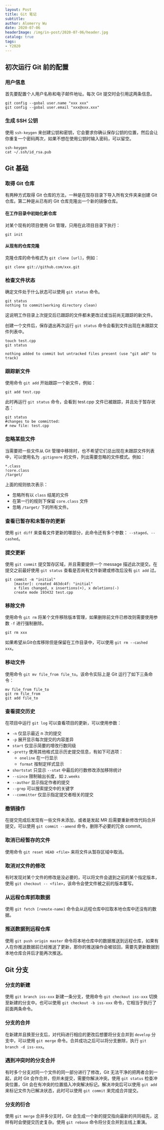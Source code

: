 ```yaml
---
layout: Post
title: Git 笔记
subtitle: 
author: Alomerry Wu
date: 2020-07-06
headerImage: /img/in-post/2020-07-06/header.jpg
catalog: true
tags:
- Y2020
---
```


<!-- Description. -->

<!-- more -->

## 初次运行 Git 前的配置

### 用户信息

首先要配置个人用户名称和电子邮件地址。每次 Git 提交时会引用这两条信息。

```shell
git config --gobal user.name "xxx xxx"
git config --gobal user.email "xxx@xxx.xxx"
```

### 生成 SSH 公钥

使用 `ssh-keygen` 来创建公钥和密钥，它会要求你确认保存公钥的位置，然后会让你重复一个密码两次，如果不想在使用公钥时输入密码，可以留空。

```shell
ssh-keygen
cat ~/.ssh/id_rsa.pub
```

## Git 基础

### 取得 Git 仓库

有两种方式取得 Git 仓库的方法，一种是在现存目录下导入所有文件夹来创建 Git 仓库。第二种是从已有的 Git 仓库克隆出一个新的镜像仓库。

#### 在工作目录中初始化新仓库

对某个现有的项目使用 Git 管理，只用在此项目目录下执行：

`git init`

#### 从现有的仓库克隆

克隆仓库的命令格式为 `git clone [url]`，例如：

`git clone git://github.com/xxx.git`

### 检查文件状态

确定文件处于什么状态可以使用 `git status` 命令。

```shell
git status
nothing to commit(working directory clean)
```

这说明工作目录上次提交后已跟踪的文件都未更改过或当前尚无跟踪的新文件。

创建一个文件后，保存退出再次运行 `git status` 命令会看到文件出现在未跟踪文件列表中。

```shell
touch test.cpp
git status

nothing added to commit but untracked files present (use "git add" to track)
```

### 跟踪新文件

使用命令 `git add` 开始跟踪一个新文件，例如：

`git add test.cpp`

此时再运行 `git status` 命令，会看到 test.cpp 文件已被跟踪，并且处于暂存状态：

```shell
git status
#changes to be committed:
# new file: test.cpp
```

### 忽略某些文件

当需要把一些文件从 Git 管理中移除时，也不希望它们总出现在未跟踪文件列表中，可以使用名为 `.gitignore` 的文件，列出需要忽略的文件模式。例如：

```text
*.class
!core.class
/target/
```

上面的规则依次表示：

- 忽略所有以 `class` 结尾的文件
- 在第一行的规则下保留 `core.class` 文件
- 忽略 `/target/` 下的所有文件。

### 查看已暂存和未暂存的更新

使用 `git diff` 来查看文件更新的哪部分，此命令还有多个参数： `--staged`、`--cashed`。

### 提交更新

使用 `git commit` 提交暂存区域，并且需要提供一个 message 描述此次提交。在提交之前最好使用 `git status` 查看是否尚有文件新建或修改后没有 `git add` 过。

```shell
git commit -m "initial"
    [master]: created 463dc4f: "initial"
    x files changed, x insertions(+), x deletions(-)
    create mode 193432 test.cpp
```

### 移除文件

使用命令 `git rm` 将某个文件移除版本管理，如果删除前文件已修改则需要使用参数 `-f` 进行强制删除。

`git rm xxx`

如果希望从Git仓库移除但是保留在工作目录中，可以使用 `git rm --cashed xxx`。

### 移动文件

使用命令 `git mv file_from file_to`。该命令实际上是 Git 运行了如下三条命令：

```shell
mv file_from file_to
git rm file_from
git add file_to
```

### 查看提交历史

在项目中运行 `git log` 可以查看项目的更新，可以使用参数：

- `-n` 仅显示最近 n 次的提交
- `-p` 展开显示每次提交的内容差异
- `start` 仅显示简要的增改行数同级
- `-pretty` 使用其他格式显示历史提交信息，有如下可选项：
    - `oneline` 在一行显示
    - `format` 按制定样式显示
- `shortstat` 只显示 `--stat` 中最后的行数修改添加移除统计
- `--since` 限制输出长度，如 `2.weeks`
- `--author` 显示指定作者的提交
- `--grep` 可以搜索提交中的关键字
- `--committer` 仅显示指定提交者相关的提交

### 撤销操作

在提交完成后发现有一些文件未添加，或者是发起 MR 后需要重新修改代码合并提交，可以使用 `git commit --amend` 命令，删除不必要的冗余 commit。

### 取消已经暂存的文件

使用命令 `git reset HEAD <file>` 来将文件从暂存区域中取消。

### 取消对文件的修改

有时发现对某个文件的修改是没必要的，可以将文件会退到之前的某个指定版本，使用 `git checkout -- <file>`，该命令会使文件被之前的版本覆写。

### 从远程仓库抓取数据

使用 `git fetch [remote-name]` 命令会从远程仓库中拉取本地仓库中还没有的数据。

### 推送数据到远程仓库

使用 `git push origin master` 命令将本地仓库中的数据推送到远程仓库，如果有人在你推送数据前已经推送了更新，那你的推送操作会被驳回，需要先更新数据到本地仓库合并后才能再次推送。

## Git 分支

### 分支的新建

使用 `git branch iss-xxx` 新建一条分支，使用命令 `git checkout iss-xxx` 切换至新建的分支中。也可以使用 `git checkout -b iss-xxx` 命令，它相当于执行了前面两条命令。

### 分支的合并

在新建并且换至分支后，对代码进行相应的更改后想要将分支合并到 `develop` 分支中，可以使用 `git merge` 命令。合并成功之后可以将分支删除，执行 `git branch -d iss-xxx`。

### 遇到冲突时的分支合并

有时多个分支对同一个文件的同一部分进行了修改，Git 无法干净的把两者合到一起，此时 Git 会作合并，但并未提交，需要你解决冲突。使用 `git status` 检查冲突位置，Git
会在有冲突的位置插入冲突解决标记。解决冲突后可以使用 `git add` 来标记文件为已解决状态，此时可以使用 `git commit` 来完成合并提交。

### 分支的衍合

使用 `git merge` 合并多分支时，Git 会生成一个新的提交指向最新的共同祖先，这样有时会使提交历史复杂。使用 `git rebase` 命令将分支合并到主线上重演。

